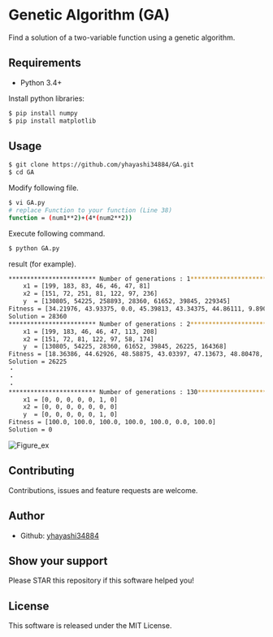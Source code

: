 # Genetic Algorithm (GA)
 Find a solution of a two-variable function using a genetic algorithm.

## Requirements
- Python 3.4+

Install python libraries:

```bash
$ pip install numpy
$ pip install matplotlib
```

## Usage
```bash
$ git clone https://github.com/yhayashi34884/GA.git
$ cd GA
```

Modify following file.
```bash
$ vi GA.py
# replace Function to your function (Line 38)
function = (num1**2)+(4*(num2**2))
```

Execute following command.

```bash
$ python GA.py
```

result (for example).

```bash
************************ Number of generations : 1*************************
    x1 = [199, 183, 83, 46, 46, 47, 81]
    x2 = [151, 72, 251, 81, 122, 97, 236]
    y  = [130805, 54225, 258893, 28360, 61652, 39845, 229345]
Fitness = [34.21976, 43.93375, 0.0, 45.39813, 43.34375, 44.86111, 9.89008]
Solution = 28360
************************ Number of generations : 2*************************
    x1 = [199, 183, 46, 46, 47, 113, 208]
    x2 = [151, 72, 81, 122, 97, 58, 174]
    y  = [130805, 54225, 28360, 61652, 39845, 26225, 164368]
Fitness = [18.36386, 44.62926, 48.58875, 43.03397, 47.13673, 48.80478, 0.0]
Solution = 26225
・
・
・
************************ Number of generations : 130*************************
    x1 = [0, 0, 0, 0, 0, 1, 0]
    x2 = [0, 0, 0, 0, 0, 0, 0]
    y  = [0, 0, 0, 0, 0, 1, 0]
Fitness = [100.0, 100.0, 100.0, 100.0, 100.0, 0.0, 100.0]
Solution = 0
```
![Figure_ex](https://i.imgur.com/pZSI277.png)


## Contributing
Contributions, issues and feature requests are welcome.

## Author
- Github: [yhayashi34884](https://github.com/yhayashi34884)

## Show your support
Please STAR this repository if this software helped you!

## License
This software is released under the MIT License.
